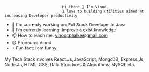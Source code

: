                               Hi there 👋 I'm Vinod.
                              I love to building utilities aimed at increasing Developer productivity 

- 🔭 I'm currently working on: Full Stack Developer in Java
- 🌱 I’m currently learning: Improve a exist knowledge
- 📫 How to reach me: vinodcphalke@gmail.com
- 😄 Pronouns: Vinod
- ⚡ Fun fact: I am funny

My Tech Stack Involves React.Js, JavaScript, MongoDB, Express.Js, Node.Js, HTML, CSS, Data Structures & Algorithms, MySQL etc.


<!--
**VinodPhalke/VinodPhalke** is a ✨ _special_ ✨ repository because its `README.md` (this file) appears on your GitHub profile.

Here are some ideas to get you started:

- 🔭 I'm currently working on ...
- 🌱 I’m currently learning ...
- 👯 I’m looking to collaborate on ...
- 🤔 I’m looking for help with ...
- 💬 Ask me about ...
- 📫 How to reach me: ...
- 😄 Pronouns: ...
- ⚡ Fun fact: ...
-->
